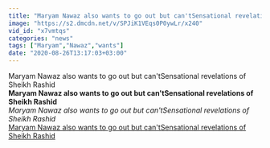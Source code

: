 ```yaml
---
title: "Maryam Nawaz also wants to go out but can'tSensational revelations of Sheikh Rashid"
image: "https://s2.dmcdn.net/v/SPJiK1VEqs0P0ywLr/x240"
vid_id: "x7vmtqs"
categories: "news"
tags: ["Maryam","Nawaz","wants"]
date: "2020-08-26T13:17:03+03:00"
---
```

Maryam Nawaz also wants to go out but can'tSensational revelations of Sheikh Rashid<br><b>Maryam Nawaz also wants to go out but can'tSensational revelations of Sheikh Rashid</b><br> <i>Maryam Nawaz also wants to go out but can'tSensational revelations of Sheikh Rashid</i><br> <u>Maryam Nawaz also wants to go out but can'tSensational revelations of Sheikh Rashid</u>
